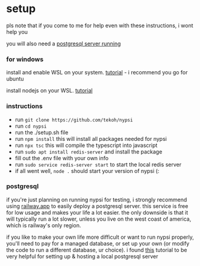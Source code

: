 # setup

pls note that if you come to me for help even with these instructions, i wont help you

you will also need a [postgresql server running](#postgresql)

### for windows

install and enable WSL on your system. [tutorial](https://pureinfotech.com/install-wsl-windows-11/) - i recommend you go for ubuntu

install nodejs on your WSL. [tutorial](https://www.digitalocean.com/community/tutorials/how-to-install-node-js-on-ubuntu-20-04)

### instructions

-   run `git clone https://github.com/tekoh/nypsi`
-   run `cd nypsi`
-   run the ./setup.sh file
-   run `npm install` this will install all packages needed for nypsi
-   run `npx tsc` this will compile the typescript into javascript
-   run `sudo apt install redis-server` and install the package
-   fill out the .env file with your own info
-   run `sudo service redis-server start` to start the local redis server
-   if all went well, `node .` should start your version of nypsi (:

### postgresql

if you're just planning on running nypsi for testing, i strongly recommend using [railway.app](https://railway.app) to easily deploy a postgresql server.
this service is free for low usage and makes your life a lot easier. the only downside is that it will typically run a lot slower, unless you live on the west coast of america, which is railway's only region.

if you like to make your own life more difficult or want to run nypsi properly, you'll need to pay for a managed database, or set up your own (or modify the code to run a different database, ur choice). i found [this](https://www.youtube.com/watch?v=CaxpuKwOs2w) tutorial to be very helpful for setting up & hosting a local postgresql server
